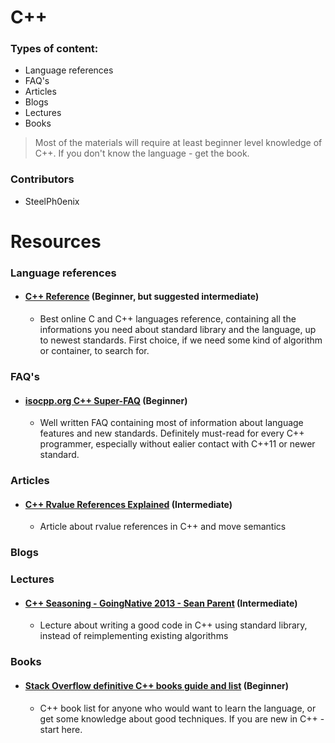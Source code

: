 # C++

### Types of content:
- Language references
- FAQ's
- Articles
- Blogs
- Lectures
- Books

> Most of the materials will require at least beginner level knowledge of C++. If you don't know the language - get the book.

### Contributors
- SteelPh0enix

# Resources

### Language references

- #### [C++ Reference](http://en.cppreference.com/w/) (Beginner, but suggested intermediate)
    - Best online C and C++ languages reference, containing all the informations you need about standard library and the language, up to newest standards. First choice, if we need some kind of algorithm or container, to search for.

### FAQ's

- #### [isocpp.org C++ Super-FAQ](https://isocpp.org/faq) (Beginner)
    - Well written FAQ containing most of information about language features and new standards. Definitely must-read for every C++ programmer, especially without ealier contact with C++11 or newer standard.

### Articles
- #### [C++ Rvalue References Explained](http://thbecker.net/articles/rvalue_references/section_01.html) (Intermediate)
    - Article about rvalue references in C++ and move semantics

### Blogs

### Lectures

- #### [C++ Seasoning - GoingNative 2013 - Sean Parent](https://channel9.msdn.com/Events/GoingNative/2013/Cpp-Seasoning) (Intermediate)
    - Lecture about writing a good code in C++ using standard library, instead of reimplementing existing algorithms

### Books

- #### [Stack Overflow definitive C++ books guide and list](https://stackoverflow.com/questions/388242/the-definitive-c-book-guide-and-list) (Beginner)
    - C++ book list for anyone who would want to learn the language, or get some knowledge about good techniques. If you are new in C++ - start here.
